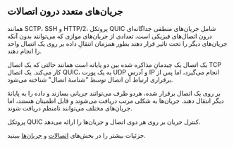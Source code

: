 ## جریان‌های متعدد درون اتصالات

همانند SCTP، SSH و HTTP/2، پروتکل QUIC شامل جریان‌های منطقی
جداگانه‌ای درون اتصال‌های فیزیکی است. تعدادی از جریان‌های موازی
که می‌توانند بدون آنکه جریان‌های دیگر را تحت تاثیر قرار دهند بطور
همزمان انتقالِ داده بر روی یک اتصال واحد را انجام دهند.

یک اتصال یک چیدمانِ مذاکره شده بین دو پایانه است همانند حالتی که یک اتصال TCP کار
می‌کند. یک اتصال QUIC، به یک پورت UDP و آدرس IP انجام می‌گیرد، اما پس
از برقراری ارتباط آن اتصال توسط "شناسهٔ اتصال" شناخته می‌شود.

بر روی یک اتصال برقرار شده، هردو طرف می‌توانند جریانی بسازند و داده را به
پایانهٔ دیگر انتقال دهند. جریان‌ها به شکلی مرتب دریافت می‌شوند و قابل
اطمینان هستند، اما جریان‌های مختلف می‌توانند نامنظم دریافت شوند.

پروتکل QUIC کنترل جریان بر روی هر دوی اتصال و جریان‌ها را ارائه
می‌دهد.

جزئیات بیشتر را در بخش‌های [اتصالات](quic-connections.md) و
[جریان‌ها](quic-streams.md) ببینید.
